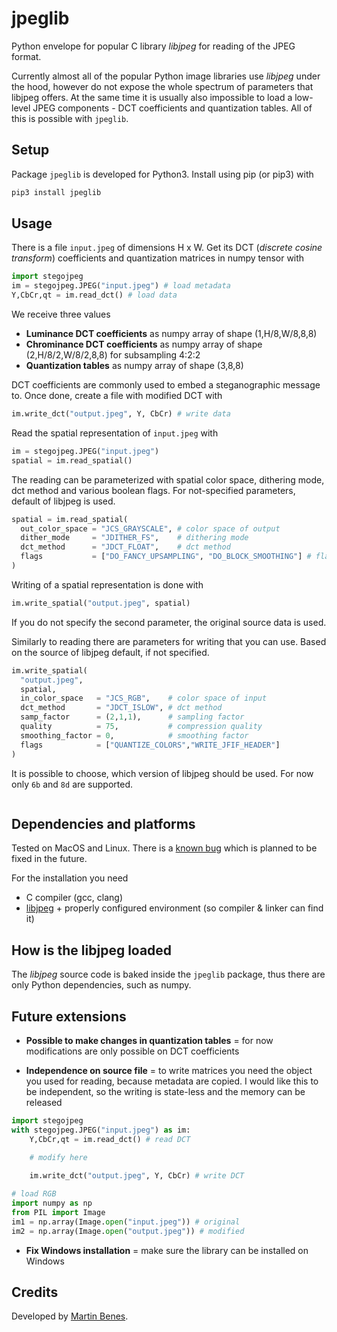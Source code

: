 # jpeglib

Python envelope for popular C library *libjpeg* for reading of the JPEG format.

Currently almost all of the popular Python image libraries use *libjpeg* under the hood, however do not expose the whole spectrum of parameters that libjpeg offers. At the same time it is usually also impossible to load a low-level JPEG components - DCT coefficients and quantization tables. All of this is possible with `jpeglib`.

## Setup

Package `jpeglib` is developed for Python3. Install using pip (or pip3) with

```bash
pip3 install jpeglib
```

## Usage

There is a file `input.jpeg` of dimensions H x W. Get its DCT (*discrete cosine transform*) coefficients and quantization matrices in numpy tensor with

```python
import stegojpeg
im = stegojpeg.JPEG("input.jpeg") # load metadata
Y,CbCr,qt = im.read_dct() # load data
```

We receive three values

* **Luminance DCT coefficients** as numpy array of shape (1,H/8,W/8,8,8)
* **Chrominance DCT coefficients** as numpy array of shape (2,H/8/2,W/8/2,8,8) for subsampling 4:2:2
* **Quantization tables** as numpy array of shape (3,8,8)

DCT coefficients are commonly used to embed a steganographic message to. Once done, create a file with modified DCT with

```python
im.write_dct("output.jpeg", Y, CbCr) # write data
```

Read the spatial representation of `input.jpeg` with

```python
im = stegojpeg.JPEG("input.jpeg")
spatial = im.read_spatial()
```

The reading can be parameterized with spatial color space, dithering mode, dct method and various boolean flags.
For not-specified parameters, default of libjpeg is used. 

```python
spatial = im.read_spatial(
  out_color_space = "JCS_GRAYSCALE", # color space of output
  dither_mode     = "JDITHER_FS",    # dithering mode
  dct_method      = "JDCT_FLOAT",    # dct method
  flags           = ["DO_FANCY_UPSAMPLING", "DO_BLOCK_SMOOTHING"] # flags to be set true
)
```

Writing of a spatial representation is done with

```python
im.write_spatial("output.jpeg", spatial)
```

If you do not specify the second parameter, the original source data is used.

Similarly to reading there are parameters for writing that you can use.
Based on the source of libjpeg default, if not specified.

```python
im.write_spatial(
  "output.jpeg",
  spatial,
  in_color_space   = "JCS_RGB",    # color space of input
  dct_method       = "JDCT_ISLOW", # dct method
  samp_factor      = (2,1,1),      # sampling factor
  quality          = 75,           # compression quality
  smoothing_factor = 0,            # smoothing factor
  flags            = ["QUANTIZE_COLORS","WRITE_JFIF_HEADER"]
)
```

It is possible to choose, which version of libjpeg should be used. For now only `6b` and `8d` are supported.

```python

```

## Dependencies and platforms

Tested on MacOS and Linux. There is a [known bug](https://stackoverflow.com/questions/49299905/error-lnk2001-unresolved-external-symbol-pyinit) which is planned to be fixed in the future.

For the installation you need

* C compiler (gcc, clang)
* [libjpeg](http://libjpeg.sourceforge.net/) + properly configured environment (so compiler & linker can find it)

## How is the libjpeg loaded

The *libjpeg* source code is baked inside the `jpeglib` package, thus there are only Python dependencies, such as numpy.

## Future extensions

* **Possible to make changes in quantization tables** = for now modifications are only possible on DCT coefficients

* **Independence on source file** = to write matrices you need the object you used for reading, because metadata are copied. I would like this to be independent, so the writing is state-less and the memory can be released

```python
import stegojpeg
with stegojpeg.JPEG("input.jpeg") as im:
    Y,CbCr,qt = im.read_dct() # read DCT

    # modify here
    
    im.write_dct("output.jpeg", Y, CbCr) # write DCT

# load RGB
import numpy as np
from PIL import Image
im1 = np.array(Image.open("input.jpeg")) # original
im2 = np.array(Image.open("output.jpeg")) # modified
```

* **Fix Windows installation** = make sure the library can be installed on Windows

## Credits

Developed by [Martin Benes](https://github.com/martinbenes1996).